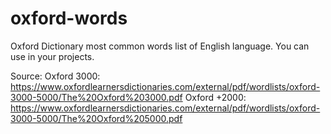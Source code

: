 # oxford-words
Oxford Dictionary most common words list of English language. You can use in your projects.

Source:
Oxford 3000: https://www.oxfordlearnersdictionaries.com/external/pdf/wordlists/oxford-3000-5000/The%20Oxford%203000.pdf
Oxford +2000: https://www.oxfordlearnersdictionaries.com/external/pdf/wordlists/oxford-3000-5000/The%20Oxford%205000.pdf
